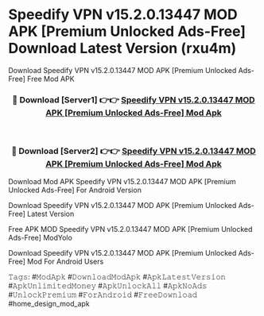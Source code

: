 # Speedify VPN v15.2.0.13447 MOD APK [Premium Unlocked Ads-Free] Download Latest Version (rxu4m)
Download Speedify VPN v15.2.0.13447 MOD APK [Premium Unlocked Ads-Free] Free Mod APK

<div align="center">
<h3>🔴 Download [Server1] 👉👉 <a href="https://apkcomod.com?title=Speedify_VPN_v15.2.0.13447_MOD_APK_[Premium_Unlocked_Ads-Free]">Speedify VPN v15.2.0.13447 MOD APK [Premium Unlocked Ads-Free] Mod Apk</a></h3><br>

<h3>🔴 Download [Server2] 👉👉 <a href="https://apkcomod.com?title=Speedify_VPN_v15.2.0.13447_MOD_APK_[Premium_Unlocked_Ads-Free]">Speedify VPN v15.2.0.13447 MOD APK [Premium Unlocked Ads-Free] Mod Apk</a></h3>
</div>


Download Mod APK Speedify VPN v15.2.0.13447 MOD APK [Premium Unlocked Ads-Free] For Android Version

Download Speedify VPN v15.2.0.13447 MOD APK [Premium Unlocked Ads-Free] Latest Version

Free APK MOD Speedify VPN v15.2.0.13447 MOD APK [Premium Unlocked Ads-Free] ModYolo

Download Speedify VPN v15.2.0.13447 MOD APK [Premium Unlocked Ads-Free] Mod For Android Users

𝚃𝚊𝚐𝚜: #𝙼𝚘𝚍𝙰𝚙𝚔 #𝙳𝚘𝚠𝚗𝚕𝚘𝚊𝚍𝙼𝚘𝚍𝙰𝚙𝚔 #𝙰𝚙𝚔𝙻𝚊𝚝𝚎𝚜𝚝𝚅𝚎𝚛𝚜𝚒𝚘𝚗 #𝙰𝚙𝚔𝚄𝚗𝚕𝚒𝚖𝚒𝚝𝚎𝚍𝙼𝚘𝚗𝚎𝚢 #𝙰𝚙𝚔𝚄𝚗𝚕𝚘𝚌𝚔𝙰𝚕𝚕 #𝙰𝚙𝚔𝙽𝚘𝙰𝚍𝚜 #𝚄𝚗𝚕𝚘𝚌𝚔𝙿𝚛𝚎𝚖𝚒𝚞𝚖 #𝙵𝚘𝚛𝙰𝚗𝚍𝚛𝚘𝚒𝚍 #𝙵𝚛𝚎𝚎𝙳𝚘𝚠𝚗𝚕𝚘𝚊𝚍 #home_design_mod_apk